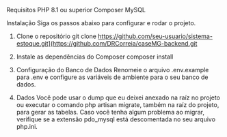 Requisitos
PHP 8.1 ou superior
Composer
MySQL

Instalação
Siga os passos abaixo para configurar e rodar o projeto.

1. Clone o repositório
git clone https://github.com/seu-usuario/sistema-estoque.git](https://github.com/DRCorreia/caseMG-backend.git

2. Instale as dependências do Composer
composer install

3. Configuração do Banco de Dados
Renomeie o arquivo .env.example para .env e configure as variáveis de ambiente para o seu banco de dados.

4. Dados
Você pode usar o dump que eu deixei anexado na raíz no projeto ou executar o comando php artisan migrate, também na raíz do projeto, para gerar as tabelas. Caso você tenha algum problema ao migrar, verifique se a extensão pdo_mysql está descomentada no seu arquivo php.ini.
